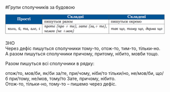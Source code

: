 #Групи сполучникiв за будовою

<div class="center">
<img src="../pics/11/5.png" width="700px" class="center"/>
</div>
<br>


<div class="add-wrap">
<span class="add">ЗНО</span>
<div class="add-text">
Через дефiс пишуться сполучники <span class="p1">тому-то, отож-то, тим-то, тiльки-но</span>.<br>
А разом пишуться сполучники <span class="p1">причому, притому, нiбито, мовби</span> тощо.
</div>


<quiz> 
    <question>
       <p>Разом пишуться всі сполучники в рядку:</p>
           <answer> отож/то, мов/би, як/би</answer>
           <answer correct> за/те, при/чому, ніби/то</answer>
           <answer> тільки/но, не/мов/би, що/б</answer>
           <answer> при/тому, не/мов, тому/то</answer>
      <explanation>
Зате, причому, нібито.<br>
Отож-то, тільки-но, тому-то – пишемо через дефіс.</explanation>
    </question>
</quiz> 
